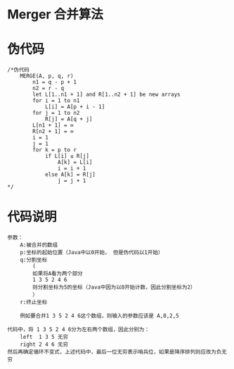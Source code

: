# Merger 合并算法

# 伪代码
```
/*伪代码
    MERGE(A, p, q, r)
        n1 = q - p + 1
        n2 = r - q
        let L[1..n1 + 1] and R[1..n2 + 1] be new arrays
        for i = 1 to n1
            L[i] = A[p + i - 1]
        for j = 1 to n2
            R[j] = A[q + j]
        L[n1 + 1] = ∞
        R[n2 + 1] = ∞
        i = 1
        j = 1
        for k = p to r
            if L[i] ≤ R[j]
                A[k] = L[i]
                i = i + 1
            else A[k] = R[j]
                j = j + 1
*/
```

# 代码说明
    参数：
        A:被合并的数组
        p:坐标的起始位置（Java中以0开始， 但是伪代码以1开始）
        q:分割坐标
            (
            如果将A看为两个部分
            1 3 5 2 4 6
            则分割坐标为5的坐标（Java中因为以0开始计数，因此分割坐标为2）
            ）
        r:终止坐标
        
        例如要合并1 3 5 2 4 6这个数组，则输入的参数应该是 A,0,2,5
    
    代码中，将 1 3 5 2 4 6分为左右两个数组，因此分别为：
        left  1 3 5 无穷
        right 2 4 6 无穷
    然后再确定循环不变式，上述代码中，最后一位无穷表示哨兵位，如果是降序排列则应改为负无穷